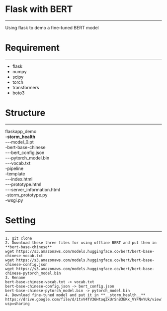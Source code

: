 # Flask with BERT
----
Using flask to demo a fine-tuned BERT model

# Requirement
----
+ flask
+ numpy
+ scipy
+ torch
+ transformers
+ boto3

# Structure
----
flaskapp_demo<br>
-__storm_health__<br>
---model_0.pt<br>
-bert-base-chinese<br>
---bert_config.json<br>
---pytorch_model.bin<br>
---vocab.txt<br>
-pipeline<br>
-template<br>
---index.html<br>
---prototype.html<br>
---server_information.html<br>
-storm_prototype.py<br>
-wsgi.py<br>

# Setting
----
```
1. git clone
2. Download these three files for using offline BERT and put them in **bert-base-chinese** 
wget https://s3.amazonaws.com/models.huggingface.co/bert/bert-base-chinese-vocab.txt
wget https://s3.amazonaws.com/models.huggingface.co/bert/bert-base-chinese-config.json
wget https://s3.amazonaws.com/models.huggingface.co/bert/bert-base-chinese-pytorch_model.bin
3. Rename
bert-base-chinese-vocab.txt -> vocab.txt
bert-base-chinese-config.json -> bert_config.json
bert-base-chinese-pytorch_model.bin -> pytorch_model.bin
4. Download fine-tuned model and put it in **__storm_health__**
https://drive.google.com/file/d/1tvV4TV36HtoqZxUrSnB3EKx_VYFNvYUk/view?usp=sharing
```
